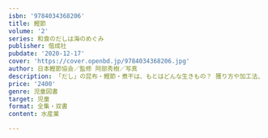 ```yaml
---
isbn: '9784034368206'
title: 鰹節
volume: '2'
series: 和食のだしは海のめぐみ
publisher: 偕成社
pubdate: '2020-12-17'
cover: 'https://cover.openbd.jp/9784034368206.jpg'
author: 日本鰹節協会／監修 阿部秀樹／写真
description: 「だし」の昆布・鰹節・煮干は、もとはどんな生きもの？ 獲り方や加工法、歴史、種類、だしの取り方は？　第2巻は『鰹節』を紹介。
price: '2400'
genre: 児童図書
target: 児童
format: 全集・双書
content: 水産業

---
```

